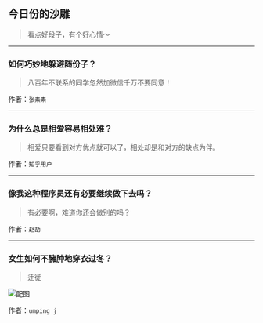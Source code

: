 ## 今日份的沙雕

> 看点好段子，有个好心情～


 
---

### 如何巧妙地躲避随份子？

> 八百年不联系的同学忽然加微信千万不要同意！


作者：`张素素`

---

### 为什么总是相爱容易相处难？

> 相爱只要看到对方优点就可以了，相处却是和对方的缺点为伴。


作者：`知乎用户`

---

### 像我这种程序员还有必要继续做下去吗？

> 有必要啊，难道你还会做别的吗？


作者：`赵劼`

---

### 女生如何不臃肿地穿衣过冬？

> 迁徙



![配图](http://pic1.zhimg.com/c95ac74d91c288a80b80e8c61569ab7b_b.jpg)


作者：`umping j`